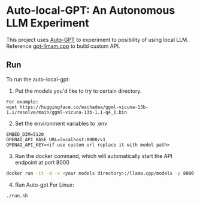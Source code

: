 # Auto-local-GPT: An Autonomous LLM Experiment

 

This project uses [Auto-GPT](https://github.com/Significant-Gravitas/Auto-GPT) to experiment to posibility of using local LLM. 
Reference [gpt-llmam.cpp](https://github.com/keldenl/gpt-llama.cpp) to build custom API. 

## Run
To run the auto-local-gpt:

1. Put the models you'd like to try to certain directory. 
```
For example:  
wget https://huggingface.co/eachadea/ggml-vicuna-13b-1.1/resolve/main/ggml-vicuna-13b-1.1-q4_1.bin
```

2. Set the environment variables to .env

```
EMBED_DIM=5120
OPENAI_API_BASE_URL=localhost:8000/v1
OPENAI_API_KEY=<if use custom url replace it with model path>
```

3. Run the docker command, which will automatically start the API endpoint at port 8000

```bash
docker run -it -d -v <your models directory>:/llama.cpp/models -p 8000:8000 buckylee/auto-local-gpt:latest
```

4. Run Auto-gpt
For Linux:

```bash
./run.sh
```